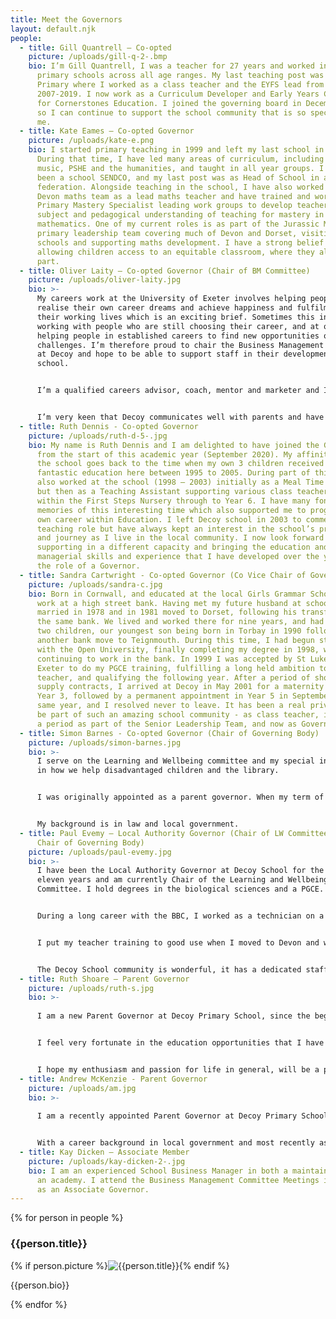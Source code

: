 ```yaml
---
title: Meet the Governors
layout: default.njk
people:
  - title: Gill Quantrell – Co-opted
    picture: /uploads/gill-q-2-.bmp
    bio: I’m Gill Quantrell, I was a teacher for 27 years and worked in a variety of
      primary schools across all age ranges. My last teaching post was at Decoy
      Primary where I worked as a class teacher and the EYFS lead from
      2007-2019. I now work as a Curriculum Developer and Early Years Consultant
      for Cornerstones Education. I joined the governing board in December 2019,
      so I can continue to support the school community that is so special to
      me.
  - title: Kate Eames – Co-opted Governor
    picture: /uploads/kate-e.png
    bio: I started primary teaching in 1999 and left my last school in July 2019.
      During that time, I have led many areas of curriculum, including maths,
      music, PSHE and the humanities, and taught in all year groups. I have also
      been a school SENDCO, and my last post was as Head of School in a small
      federation. Alongside teaching in the school, I have also worked with the
      Devon maths team as a lead maths teacher and have trained and worked as a
      Primary Mastery Specialist leading work groups to develop teachers'
      subject and pedagogical understanding of teaching for mastery in
      mathematics. One of my current roles is as part of the Jurassic Maths Hub
      primary leadership team covering much of Devon and Dorset, visiting
      schools and supporting maths development. I have a strong belief in
      allowing children access to an equitable classroom, where they all play a
      part.
  - title: Oliver Laity – Co-opted Governor (Chair of BM Committee)
    picture: /uploads/oliver-laity.jpg
    bio: >-
      My careers work at the University of Exeter involves helping people to
      realise their own career dreams and achieve happiness and fulfilment in
      their working lives which is an exciting brief. Sometimes this involves
      working with people who are still choosing their career, and at others,
      helping people in established careers to find new opportunities or
      challenges. I’m therefore proud to chair the Business Management Committee
      at Decoy and hope to be able to support staff in their development at the
      school. 


      I’m a qualified careers advisor, coach, mentor and marketer and I'm happiest when I'm supporting people to succeed. At the school I help to support the development of physical education and some communications work, including supporting the development of the website. 


      I’m very keen that Decoy communicates well with parents and have been pleased to see this improve during my time as governor.
  - title: Ruth Dennis - Co-opted Governor
    picture: /uploads/ruth-d-5-.jpg
    bio: My name is Ruth Dennis and I am delighted to have joined the Governing Body
      from the start of this academic year (September 2020). My affinity with
      the school goes back to the time when my own 3 children received a
      fantastic education here between 1995 to 2005. During part of this time, I
      also worked at the school (1998 – 2003) initially as a Meal Time Assistant
      but then as a Teaching Assistant supporting various class teachers from
      within the First Steps Nursery through to Year 6. I have many fond
      memories of this interesting time which also supported me to progress my
      own career within Education. I left Decoy school in 2003 to commence a
      teaching role but have always kept an interest in the school’s progress
      and journey as I live in the local community. I now look forward to
      supporting in a different capacity and bringing the education and
      managerial skills and experience that I have developed over the years to
      the role of a Governor.
  - title: Sandra Cartwright - Co-opted Governor (Co Vice Chair of Governing Body)
    picture: /uploads/sandra-c.jpg
    bio: Born in Cornwall, and educated at the local Girls Grammar School, I began
      work at a high street bank. Having met my future husband at school, we
      married in 1978 and in 1981 moved to Dorset, following his transfer within
      the same bank. We lived and worked there for nine years, and had our first
      two children, our youngest son being born in Torbay in 1990 following
      another bank move to Teignmouth. During this time, I had begun studying
      with the Open University, finally completing my degree in 1998, whilst
      continuing to work in the bank. In 1999 I was accepted by St Luke’s in
      Exeter to do my PGCE training, fulfilling a long held ambition to be a
      teacher, and qualifying the following year. After a period of short term
      supply contracts, I arrived at Decoy in May 2001 for a maternity cover in
      Year 3, followed by a permanent appointment in Year 5 in September of the
      same year, and I resolved never to leave. It has been a real privilege to
      be part of such an amazing school community - as class teacher, including
      a period as part of the Senior Leadership Team, and now as Governor.
  - title: Simon Barnes - Co-opted Governor (Chair of Governing Body)
    picture: /uploads/simon-barnes.jpg
    bio: >-
      I serve on the Learning and Wellbeing committee and my special interest is
      in how we help disadvantaged children and the library. 


      I was originally appointed as a parent governor. When my term of office expired I was co-opted by the governing board. 


      My background is in law and local government.
  - title: Paul Evemy – Local Authority Governor (Chair of LW Committee and Co Vice
      Chair of Governing Body)
    picture: /uploads/paul-evemy.jpg
    bio: >-
      I have been the Local Authority Governor at Decoy School for the past
      eleven years and am currently Chair of the Learning and Wellbeing
      Committee. I hold degrees in the biological sciences and a PGCE. 


      During a long career with the BBC, I worked as a technician on a wide range of programme output, as a line manager and finally lecturer in film and video. 


      I put my teacher training to good use when I moved to Devon and was fortunate enough to work as a Lecturer at South Devon College for a number of years. My wife was a teacher and my family also work in the education sector. 


      The Decoy School community is wonderful, it has a dedicated staff and leadership team, supportive parents and talented children who love their school and want to learn. Our aim as governors is to work with the Head and other members of staff to fulfill Decoy School’s aims and values. It has been a real privilege to serve here as one of your governors.
  - title: Ruth Shoare – Parent Governor
    picture: /uploads/ruth-s.jpg
    bio: >-
      
      I am a new Parent Governor at Decoy Primary School, since the beginning of 2021. My daughter started in Reception September 2020, and I wanted to help the school to be the best it can, and support our children to achieve their full potential. I hope to support the school to create an environment where each child develops confidence, can excel creatively, socially and academically and where each child feels valued. 


      I feel very fortunate in the education opportunities that I have had which have encouraged me to pursue a career in medicine and an interest in music. As a Doctor, I am familiar with reviewing and appraising things and supporting people and hope to utilise these skills in supporting the fellow governors as much as I am able. My job entails continually updating my knowledge and skills and so does being part of the Business Management Committee, a challenging but worthwhile experience. Outside of these roles I am a top chef, expert photographer, dancing diva, singer, talented musician, rambler, parrot whisperer, a ‘les mills’ expert – to my family and friends anyway!!!! Growing up I enjoyed playing in orchestras, singing in bands, dancing in shows and breeding parrots. Now all grown up with children, I mostly enjoy spending time with them when I have time to escape and enjoy exercise for some light relief! Since Covid I have taken more of an interest in cooking more healthily and capturing memorable moments with photography. 


      I hope my enthusiasm and passion for life in general, will be a positive influence for my role as a governor.
  - title: Andrew McKenzie - Parent Governor
    picture: /uploads/am.jpg
    bio: >-
      
      I am a recently appointed Parent Governor at Decoy Primary School having joined in October 2021. My daughter, niece and nephew all attend the school, as did my wife and her brother some 30 years ago! 


      With a career background in local government and most recently as a Town Clerk I am all too aware of the pressures faced by public sector organisations which can have such a big impact on all those who work in them, and not least those who stand to benefit the most from them – our kids! In the short time I’ve been a Governor I have developed a newfound respect for all school staff with the volume of benchmarking, analysing, planning, and delivering they have to do, not to mention the sheer knowledge they have to possess – it certainly has reassured me as a parent that our children are benefitting from great teaching at Decoy and I certainly hope I can do my bit to help ensure that continues in the years to come.
  - title: Kay Dicken – Associate Member
    picture: /uploads/kay-dicken-2-.jpg
    bio: I am an experienced School Business Manager in both a maintained school and
      an academy. I attend the Business Management Committee Meetings in my role
      as an Associate Governor.
---
```


<div class="meet-the-governors">
{% for person in people %}
<div class="clearfix">
  <h3>{{person.title}}</h3>
  {% if person.picture %}<img src="{{person.picture}}" alt="{{person.title}}">{% endif %}

{{person.bio}}

</div>
{% endfor %}
</div>
